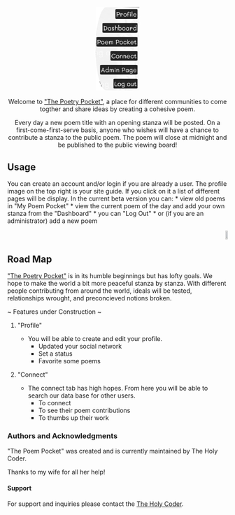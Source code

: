 <p align="center"><img width=20% height=20% src=public/imgStore/TPPInfoBar.png></p>

<p align="center">Welcome to <a href="https://mighty-fortress-82471.herokuapp.com/dashboard">"The Poetry Pocket"</a>, a place for different communities to come togther and share ideas by creating a cohesive poem.</p>

<p align="center">Every day a new poem title with an opening stanza will be posted. On a first-come-first-serve basis, anyone who wishes will have a chance to contribute a stanza to the public poem. The poem will close at midnight and be published to the public viewing board!</p>

## Usage

You can create an account and/or login if you are already a user. The profile image on the top right is your site guide. If you click on it a list of different pages will be display. In the current beta version you can:
     * view old poems in "My Poem Pocket"
     * view the current poem of the day and add your own stanza from the "Dashboard"
     * you can "Log Out"
     * or (if you are an administrator) add a new poem
     
<p align="end"><img width=10% height=10% src=public/imgStore/TTPInfoBar.png></p>
  
## Road Map

<a href="https://mighty-fortress-82471.herokuapp.com/dashboard">"The Poetry Pocket"</a> is in its humble beginnings but has lofty goals. 
We hope to make the world a bit more peaceful stanza by stanza. With different people contributing from around the world, ideals will be tested, relationships wrought, and preconcieved notions broken.

~ Features under Construction ~

1. "Profile"
    * You will be able to create and edit your profile.
        * Updated your social network
        * Set a status
        * Favorite some poems

2. "Connect"
    * The connect tab has high hopes. From here you will be able to search our data base for other users.
        * To connect
        * To see their poem contributions
        * To thumbs up their work



### Authors and Acknowledgments

"The Poem Pocket" was created and is currently maintained by The Holy Coder.

Thanks to my wife for all her help!

#### Support

For support and inquiries please contact the [The Holy Coder](mailto:"theholycoder@gmail.com").
